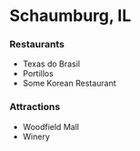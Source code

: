 # Schaumburg, IL

### Restaurants
- Texas do Brasil
- Portillos
- Some Korean Restaurant

### Attractions
- Woodfield Mall
- Winery
